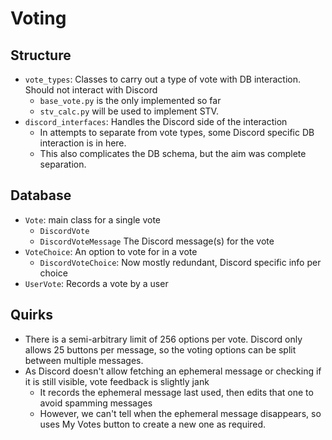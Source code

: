 # Voting

## Structure
- `vote_types`: Classes to carry out a type of vote with DB interaction. Should not interact with Discord
   - `base_vote.py` is the only implemented so far
   - `stv_calc.py` will be used to implement STV.
- `discord_interfaces`: Handles the Discord side of the interaction
   - In attempts to separate from vote types, some Discord specific DB interaction is in here.
   - This also complicates the DB schema, but the aim was complete separation.

## Database
- `Vote`: main class for a single vote
    - `DiscordVote`
    - `DiscordVoteMessage` The Discord message(s) for the vote
- `VoteChoice`: An option to vote for in a vote
    - `DiscordVoteChoice`: Now mostly redundant, Discord specific info per choice
- `UserVote`: Records a vote by a user

## Quirks

- There is a semi-arbitrary limit of 256 options per vote. Discord only allows 25 buttons per message, so the voting options can be split between multiple messages.
- As Discord doesn't allow fetching an ephemeral message or checking if it is still visible, vote feedback is slightly jank
    - It records the ephemeral message last used, then edits that one to avoid spamming messages
    - However, we can't tell when the ephemeral message disappears, so uses My Votes button to create a new one as required.